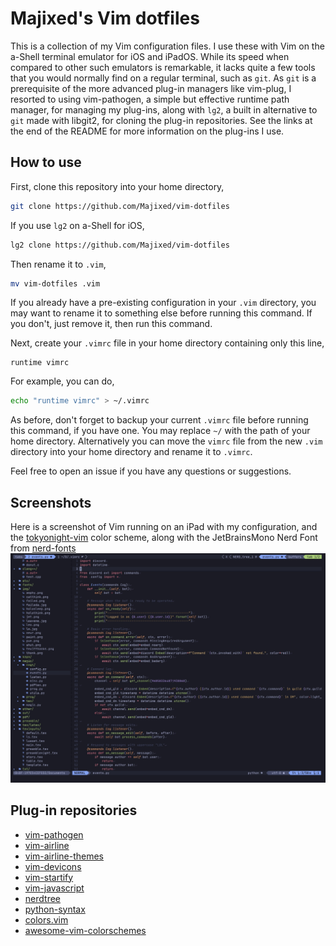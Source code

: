 # Majixed's Vim dotfiles

This is a collection of my Vim configuration files. I use these with Vim on the a-Shell terminal emulator for iOS and iPadOS. While its speed when compared to other such emulators is remarkable, it lacks quite a few tools that you would normally find on a regular terminal, such as `git`. As `git` is a prerequisite of the more advanced plug-in managers like vim-plug, I resorted to using vim-pathogen, a simple but effective runtime path manager, for managing my plug-ins, along with `lg2`, a built in alternative to `git` made with libgit2, for cloning the plug-in repositories. See the links at the end of the README for more information on the plug-ins I use.

## How to use

First, clone this repository into your home directory,
```bash
git clone https://github.com/Majixed/vim-dotfiles
```
If you use `lg2` on a-Shell for iOS,
```bash
lg2 clone https://github.com/Majixed/vim-dotfiles
```
Then rename it to `.vim`,
```bash
mv vim-dotfiles .vim
```
If you already have a pre-existing configuration in your `.vim` directory, you may want to rename it to something else before running this command. If you don't, just remove it, then run this command.

Next, create your `.vimrc` file in your home directory containing only this line,
```vim
runtime vimrc
```
For example, you can do,
```bash
echo "runtime vimrc" > ~/.vimrc
```
As before, don't forget to backup your current `.vimrc` file before running this command, if you have one. You may replace `~/` with the path of your home directory. Alternatively you can move the `vimrc` file from the new `.vim` directory into your home directory and rename it to `.vimrc`.

Feel free to open an issue if you have any questions or suggestions.

## Screenshots

Here is a screenshot of Vim running on an iPad with my configuration, and the [tokyonight-vim](https://github.com/ghifarit53/tokyonight-vim) color scheme, along with the JetBrainsMono Nerd Font from [nerd-fonts](https://github.com/ryanoasis/nerd-fonts)
![screenshot](https://github.com/Majixed/vim-dotfiles/blob/main/screenshot.jpg)

## Plug-in repositories

* [vim-pathogen](https://github.com/tpope/vim-pathogen)
* [vim-airline](https://github.com/vim-airline/vim-airline)
* [vim-airline-themes](https://github.com/vim-airline/vim-airline-themes)
* [vim-devicons](https://github.com/ryanoasis/vim-devicons)
* [vim-startify](https://github.com/mhinz/vim-startify)
* [vim-javascript](https://github.com/pangloss/vim-javascript)
* [nerdtree](https://github.com/preservim/nerdtree)
* [python-syntax](https://github.com/vim-python/python-syntax)
* [colors.vim](https://github.com/utensils/colors.vim)
* [awesome-vim-colorschemes](https://github.com/rafi/awesome-vim-colorschemes)
